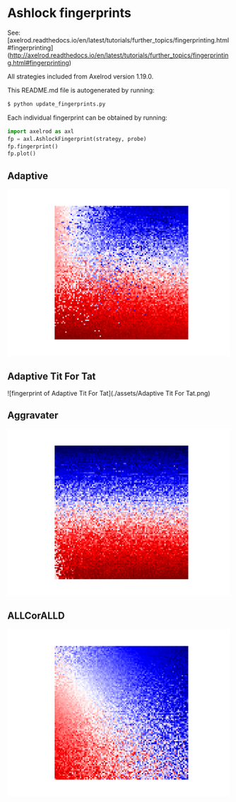 # Ashlock fingerprints

See:
[axelrod.readthedocs.io/en/latest/tutorials/further_topics/fingerprinting.html#fingerprinting] (http://axelrod.readthedocs.io/en/latest/tutorials/further_topics/fingerprinting.html#fingerprinting)

All strategies included from Axelrod version 1.19.0.

This README.md file is autogenerated by running:

```python
$ python update_fingerprints.py
```

Each individual fingerprint can be obtained by running:

```python
import axelrod as axl
fp = axl.AshlockFingerprint(strategy, probe)
fp.fingerprint()
fp.plot()
```
    

## Adaptive

![fingerprint of Adaptive](./assets/Adaptive.png)
    

## Adaptive Tit For Tat

![fingerprint of Adaptive Tit For Tat](./assets/Adaptive Tit For Tat.png)
    

## Aggravater

![fingerprint of Aggravater](./assets/Aggravater.png)
    

## ALLCorALLD

![fingerprint of ALLCorALLD](./assets/ALLCorALLD.png)
    
